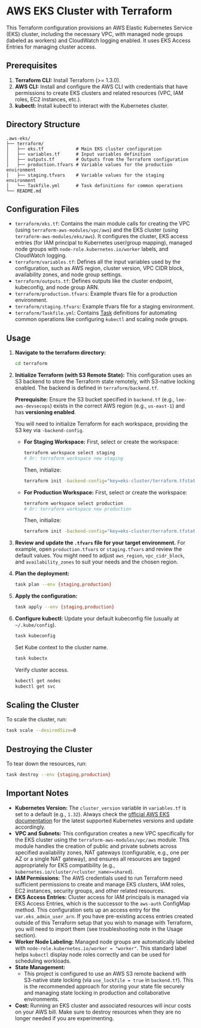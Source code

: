 # AWS EKS Cluster with Terraform

This Terraform configuration provisions an AWS Elastic Kubernetes Service (EKS) cluster, including the necessary VPC, with managed node groups (labeled as workers) and CloudWatch logging enabled. It uses EKS Access Entries for managing cluster access.

## Prerequisites

1.  **Terraform CLI:** Install Terraform (>= 1.3.0).
2.  **AWS CLI:** Install and configure the AWS CLI with credentials that have permissions to create EKS clusters and related resources (VPC, IAM roles, EC2 instances, etc.).
3.  **kubectl:** Install kubectl to interact with the Kubernetes cluster.

## Directory Structure

```
.aws-eks/
├── terraform/
│   ├── eks.tf            # Main EKS cluster configuration
│   ├── variables.tf      # Input variables definition
│   ├── outputs.tf        # Outputs from the Terraform configuration
│   ├── production.tfvars # Variable values for the production environment
│   ├── staging.tfvars    # Variable values for the staging environment
│   └── Taskfile.yml      # Task definitions for common operations
└── README.md
```

## Configuration Files

*   `terraform/eks.tf`: Contains the main module calls for creating the VPC (using `terraform-aws-modules/vpc/aws`) and the EKS cluster (using `terraform-aws-modules/eks/aws`). It configures the cluster, EKS access entries (for IAM principal to Kubernetes user/group mapping), managed node groups with `node-role.kubernetes.io/worker` labels, and CloudWatch logging.
*   `terraform/variables.tf`: Defines all the input variables used by the configuration, such as AWS region, cluster version, VPC CIDR block, availability zones, and node group settings.
*   `terraform/outputs.tf`: Defines outputs like the cluster endpoint, kubeconfig, and node group ARN.
*   `terraform/production.tfvars`: Example tfvars file for a production environment.
*   `terraform/staging.tfvars`: Example tfvars file for a staging environment.
*   `terraform/Taskfile.yml`: Contains [Task](https://taskfile.dev/) definitions for automating common operations like configuring `kubectl` and scaling node groups.

## Usage

1.  **Navigate to the terraform directory:**
    ```bash
    cd terraform
    ```

2.  **Initialize Terraform (with S3 Remote State):**
    This configuration uses an S3 backend to store the Terraform state remotely, with S3-native locking enabled. The backend is defined in `terraform/backend.tf`.

    **Prerequisite:** Ensure the S3 bucket specified in `backend.tf` (e.g., `lee-aws-devsecops`) exists in the correct AWS region (e.g., `us-east-1`) and has **versioning enabled**.

    You will need to initialize Terraform for each workspace, providing the S3 key via `-backend-config`.

    *   **For Staging Workspace:**
        First, select or create the workspace:
        ```bash
        terraform workspace select staging
        # Or: terraform workspace new staging
        ```
        Then, initialize:
        ```bash
        terraform init -backend-config="key=eks-cluster/terraform.tfstate"
        ```

    *   **For Production Workspace:**
        First, select or create the workspace:
        ```bash
        terraform workspace select production
        # Or: terraform workspace new production
        ```
        Then, initialize:
        ```bash
        terraform init -backend-config="key=eks-cluster/terraform.tfstate"
        ```

4.  **Review and update the `.tfvars` file for your target environment.**
    For example, open `production.tfvars` or `staging.tfvars` and review the default values. You might need to adjust `aws_region`, `vpc_cidr_block`, and `availability_zones` to suit your needs and the chosen region.

5.  **Plan the deployment:**
    ```bash
    task plan --env {staging,production}
    ```

6.  **Apply the configuration:**
    ```bash
    task apply --env {staging,production}
    ```

7.  **Configure kubectl:**
    Update your default kubeconfig file (usually at `~/.kube/config`).
    ```bash
    task kubeconfig
    ```
    Set Kube context to the cluster name.
    ```bash
    task kubectx
    ```
    Verify cluster access.
    ```bash
    kubectl get nodes
    kubectl get svc
    ```

## Scaling the Cluster

To scale the cluster, run:
```bash
task scale --desiredSize=0
```

## Destroying the Cluster

To tear down the resources, run:
```bash
task destroy --env {staging,production}
```

## Important Notes

*   **Kubernetes Version:** The `cluster_version` variable in `variables.tf` is set to a default (e.g., `1.32`). Always check the [official AWS EKS documentation](https://docs.aws.amazon.com/eks/latest/userguide/kubernetes-versions.html) for the latest supported Kubernetes versions and update accordingly.
*   **VPC and Subnets:** This configuration creates a new VPC specifically for the EKS cluster using the `terraform-aws-modules/vpc/aws` module. This module handles the creation of public and private subnets across specified availability zones, NAT gateways (configurable, e.g., one per AZ or a single NAT gateway), and ensures all resources are tagged appropriately for EKS compatibility (e.g., `kubernetes.io/cluster/<cluster_name>=shared`).
*   **IAM Permissions:** The AWS credentials used to run Terraform need sufficient permissions to create and manage EKS clusters, IAM roles, EC2 instances, security groups, and other related resources.
*   **EKS Access Entries:** Cluster access for IAM principals is managed via EKS Access Entries, which is the successor to the `aws-auth` ConfigMap method. This configuration sets up an access entry for the `var.eks_admin_user_arn`. If you have pre-existing access entries created outside of this Terraform setup that you wish to manage with Terraform, you will need to import them (see troubleshooting note in the Usage section).
*   **Worker Node Labeling:** Managed node groups are automatically labeled with `node-role.kubernetes.io/worker = "worker"`. This standard label helps `kubectl` display node roles correctly and can be used for scheduling workloads.
*   **State Management:**
    *   This project is configured to use an AWS S3 remote backend with S3-native state locking (via `use_lockfile = true` in `backend.tf`). This is the recommended approach for storing your state file securely and managing state locking in production and collaborative environments.
*   **Cost:** Running an EKS cluster and associated resources will incur costs on your AWS bill. Make sure to destroy resources when they are no longer needed if you are experimenting.
